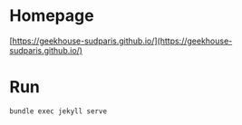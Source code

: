 # Homepage

[https://geekhouse-sudparis.github.io/](https://geekhouse-sudparis.github.io/)

# Run

`bundle exec jekyll serve`
